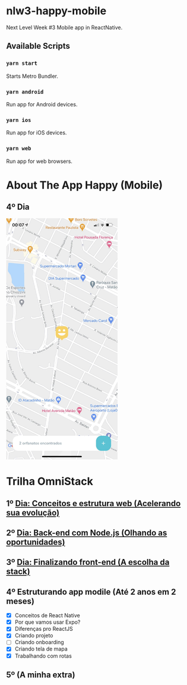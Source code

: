 # nlw3-happy-mobile
Next Level Week #3 Mobile app in ReactNative.

## Available Scripts

### `yarn start`
Starts Metro Bundler.

### `yarn android`
Run app for Android devices.

### `yarn ios`
Run app for iOS devices.

### `yarn web`
Run app for web browsers.

# About The App Happy (Mobile)
## 4º Dia
<img src="/src/images/screenshots/01 - OrphanagesMap.jpg" width="300">

# Trilha OmniStack
## 1º [Dia: Conceitos e estrutura web (Acelerando sua evolução)](https://github.com/FlavioMiyaji/nlw3-happy-web)
## 2º [Dia: Back-end com Node.js (Olhando as oportunidades)](https://github.com/FlavioMiyaji/nlw3-happy)
## 3º [Dia: Finalizando front-end (A escolha da stack)](https://github.com/FlavioMiyaji/nlw3-happy-web)
## 4º Estruturando app modile (Até 2 anos em 2 meses)
* [x] Conceitos de React Native
* [x] Por que vamos usar Expo?
* [x] Diferenças pro ReactJS
* [x] Criando projeto
* [ ] Criando onboarding
* [x] Criando tela de mapa
* [x] Trabalhando com rotas
## 5º (A minha extra)
